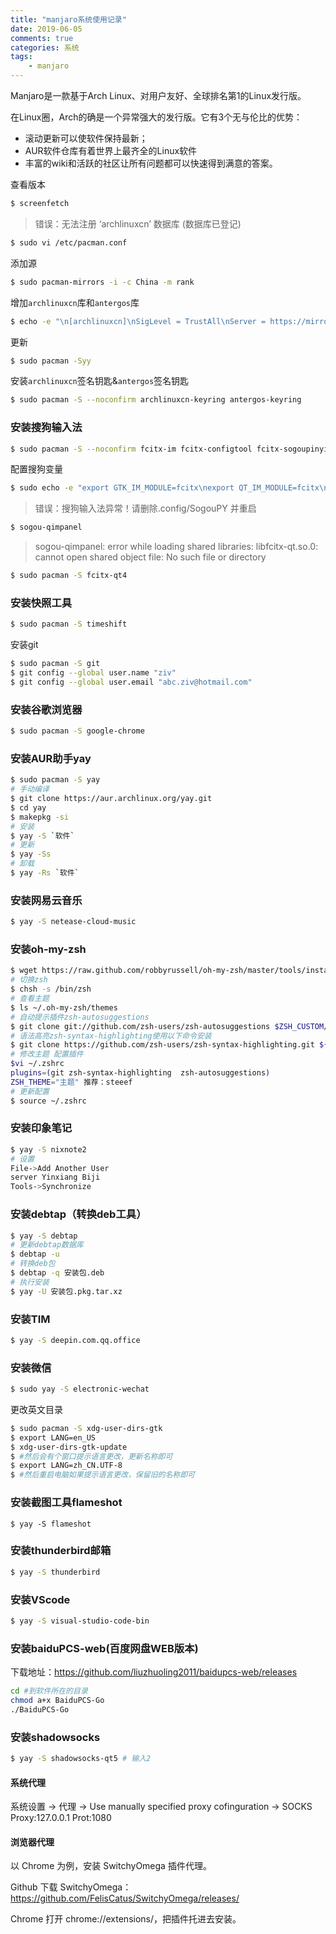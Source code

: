 ```yaml
---
title: "manjaro系统使用记录"
date: 2019-06-05
comments: true
categories: 系统
tags:
    - manjaro
---
```

Manjaro是一款基于Arch Linux、对用户友好、全球排名第1的Linux发行版。

在Linux圈，Arch的确是一个异常强大的发行版。它有3个无与伦比的优势：
* 滚动更新可以使软件保持最新；
* AUR软件仓库有着世界上最齐全的Linux软件
* 丰富的wiki和活跃的社区让所有问题都可以快速得到满意的答案。
 <!-- more -->


 查看版本
 ```bash
$ screenfetch
```
>错误：无法注册 ‘archlinuxcn’ 数据库 (数据库已登记)
 ```bash
$ sudo vi /etc/pacman.conf 
```

添加源
 ```bash
$ sudo pacman-mirrors -i -c China -m rank
```

增加`archlinuxcn`库和`antergos`库
 ```bash
$ echo -e "\n[archlinuxcn]\nSigLevel = TrustAll\nServer = https://mirrors.tuna.tsinghua.edu.cn/archlinuxcn/\$arch\n\n[antergos]\nSigLevel = TrustAll\nServer = https://mirrors.tuna.tsinghua.edu.cn/antergos/\$repo/\$arch\n"|sudo tee -a /etc/pacman.conf
```
更新
 ```bash
$ sudo pacman -Syy
```

安装`archlinuxcn`签名钥匙&`antergos`签名钥匙
 ```bash
$ sudo pacman -S --noconfirm archlinuxcn-keyring antergos-keyring
```

### 安装搜狗输入法
 ```bash
$ sudo pacman -S --noconfirm fcitx-im fcitx-configtool fcitx-sogoupinyin
```

配置搜狗变量
 ```bash
$ sudo echo -e "export GTK_IM_MODULE=fcitx\nexport QT_IM_MODULE=fcitx\nexport XMODIFIERS=@im=fcitx">>~/.xprofile
```

>  错误：搜狗输入法异常！请删除.config/SogouPY 并重启
 ```bash
$ sogou-qimpanel
```
> sogou-qimpanel: error while loading shared libraries: libfcitx-qt.so.0: cannot open shared object file: No such file or directory
 ```bash
$ sudo pacman -S fcitx-qt4
```
### 安装快照工具
 ```bash
$ sudo pacman -S timeshift
```

安装git
 ```bash
$ sudo pacman -S git
$ git config --global user.name "ziv" 
$ git config --global user.email "abc.ziv@hotmail.com"
```

### 安装谷歌浏览器
 ```bash
$ sudo pacman -S google-chrome 
```
### 安装AUR助手yay
 ```bash
 $ sudo pacman -S yay
# 手动编译
$ git clone https://aur.archlinux.org/yay.git
$ cd yay
$ makepkg -si
# 安装
$ yay -S `软件`
# 更新
$ yay -Ss
# 卸载
$ yay -Rs `软件`
```
### 安装网易云音乐
 ```bash
$ yay -S netease-cloud-music
```

### 安装oh-my-zsh
 ```bash
$ wget https://raw.github.com/robbyrussell/oh-my-zsh/master/tools/install.sh -O - | sh
# 切换zsh
$ chsh -s /bin/zsh
# 查看主题
$ ls ~/.oh-my-zsh/themes
# 自动提示插件zsh-autosuggestions
$ git clone git://github.com/zsh-users/zsh-autosuggestions $ZSH_CUSTOM/plugins/zsh-autosuggestions
# 语法高亮zsh-syntax-highlighting使用以下命令安装
$ git clone https://github.com/zsh-users/zsh-syntax-highlighting.git ${ZSH_CUSTOM:-~/.oh-my-zsh/custom}/plugins/zsh-syntax-highlighting
# 修改主题 配置插件
$vi ~/.zshrc
plugins=(git zsh-syntax-highlighting  zsh-autosuggestions)
ZSH_THEME="主题" 推荐：steeef
# 更新配置
$ source ~/.zshrc 
```

### 安装印象笔记
 ```bash
$ yay -S nixnote2
# 设置
File->Add Another User
server Yinxiang Biji
Tools->Synchronize
```

### 安装debtap（转换deb工具）
 ```bash
$ yay -S debtap
# 更新debtap数据库
$ debtap -u
# 转换deb包
$ debtap -q 安装包.deb
# 执行安装
$ yay -U 安装包.pkg.tar.xz
```

### 安装TIM
 ```bash
$ yay -S deepin.com.qq.office 
```

### 安装微信
 ```bash
$ sudo yay -S electronic-wechat
```

更改英文目录
 ```bash
$ sudo pacman -S xdg-user-dirs-gtk
$ export LANG=en_US
$ xdg-user-dirs-gtk-update
$ #然后会有个窗口提示语言更改，更新名称即可
$ export LANG=zh_CN.UTF-8
$ #然后重启电脑如果提示语言更改，保留旧的名称即可
```
### 安装截图工具flameshot
```
$ yay -S flameshot

```

### 安装thunderbird邮箱
 ```bash
$ yay -S thunderbird
```

### 安装VScode
 ```bash
$ yay -S visual-studio-code-bin
```

### 安装baiduPCS-web(百度网盘WEB版本)
下载地址：https://github.com/liuzhuoling2011/baidupcs-web/releases
 ```bash
cd #到软件所在的目录
chmod a+x BaiduPCS-Go
./BaiduPCS-Go
```

### 安装shadowsocks
```bash
$ yay -S shadowsocks-qt5 # 输入2
```
#### 系统代理
系统设置 ->  代理 -> Use manually specified proxy cofinguration -> SOCKS Proxy:127.0.0.1 Prot:1080
#### 浏览器代理
以 Chrome 为例，安装 SwitchyOmega 插件代理。

Github 下载 SwitchyOmega：https://github.com/FelisCatus/SwitchyOmega/releases/

Chrome 打开 chrome://extensions/，把插件托进去安装。